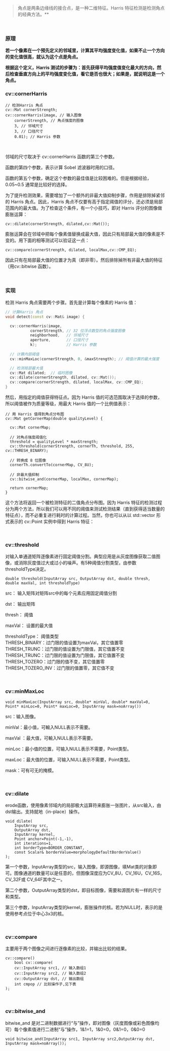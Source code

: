 > 角点是两条边缘线的接合点，是一种二维特征。Harris 特征检测是检测角点的经典方法。**

<br>

### 原理

**若一个像素在一个预先定义的邻域里，计算其平均强度变化值，如果不止一个方向的变化值很高，就认为这个点是角点。**

**根据这个定义，Harris 测试的步骤为：首先获得平均强度值变化最大的方向，然后检查垂直方向上的平均强度变化值，看它是否也很大；如果是，就说明这是一个角点。**

### cv::cornerHarris

```
// 检测Harris 角点
cv::Mat cornerStrength;
cv::cornerHarris(image, // 输入图像
    cornerStrength, // 角点强度的图像
    3, // 邻域尺寸
    3, // 口径尺寸
    0.01); // Harris 参数
```
<br>

邻域的尺寸取决于 cv::cornerHarris 函数的第三个参数。

函数的第四个参数，表示计算 Sobel 滤波器时用的口径。

函数的第五个参数，确定这个参数的最佳值是比较困难的。但是根据经验， 0.05~0.5 通常是比较好的选择。

为了提升检测效果，需要增加了一个额外的非最大值抑制步骤，作用是排除掉紧邻的 Harris 角点。因此，Harris 角点不仅要有高于指定阈值的评分，还必须是局部范围内的最大值。为了检查这个条件，有一个小技巧，即对 Harris 评分的图像做膨胀运算：
```
cv::dilate(cornerStrength, dilated,cv::Mat());
```

膨胀运算会在邻域中把每个像素值替换成最大值，因此只有局部最大值的像素是不变的。用下面的相等测试可以验证这一点：
```
cv::compare(cornerStrength, dilated, localMax,cv::CMP_EQ);
```

因此只有在局部最大值的位置才为真（即非零）。然后排除掉所有非最大值的特征（用cv::bitwise 函数）。

<br>

### 实现

检测 Harris 角点需要两个步骤。首先是计算每个像素的 Harris 值：
```c++
// 计算Harris 角点
void detect(const cv::Mat& image) {

  cv::cornerHarris(image,
		   cornerStrength, // 32 位浮点数型的角点强度图像
		   neighborhood,   // 邻域尺寸
		   aperture,       // 口径尺寸
		   k);             // Harris 参数
		   
  // 计算内部阈值
  cv::minMaxLoc(cornerStrength, 0, &maxStrength); // 阈值计算的最大强度

  // 检测局部最大值
  cv::Mat dilated;  // 临时图像
  cv::dilate(cornerStrength, dilated, cv::Mat());
  cv::compare(cornerStrength, dilated, localMax, cv::CMP_EQ);
}
```

然后，用指定的阈值获得特征点。因为 Harris 值的可选范围取决于选择的参数，所以阈值被作为质量等级，用最大 Harris 值的一个比例值表示：
```
// 用 Harris 值得到角点分布图
cv::Mat getCornerMap(double qualityLevel) {

  cv::Mat cornerMap;

  // 对角点强度阈值化
  threshold = qualityLevel * maxStrength;
  cv::threshold(cornerStrength, cornerTh, threshold, 255, cv::THRESH_BINARY);

  // 转换成 8 位图像
  cornerTh.convertTo(cornerMap, CV_8U);

  // 非最大值抑制
  cv::bitwise_and(cornerMap, localMax, cornerMap);

  return cornerMap;
}
```

这个方法将返回一个被检测特征的二值角点分布图。因为 Harris 特征的检测过程分为两个方法，所以我们可以用不同的阈值来测试检测结果（直到获得适当数量的特征点），而不必重复进行耗时的计算过程。当然，你也可以从以 std::vector 形式表示的 cv::Point 实例中得到 Harris 特征：

<br>

### cv::threshold

对输入单通道矩阵逐像素进行固定阈值分割。典型应用是从灰度图像获取二值图像，或消除灰度值过大或过小的噪声。有5种阈值分割类型，由参数thresholdType决定。

```
double threshold(InputArray src, OutputArray dst, double thresh, double maxVal, int thresholdType)
```

src： 输入矩阵对矩阵src中的每个元素应用固定阈值分割

dst： 输出矩阵

thresh： 阈值

maxVal： 设置的最大值

thresholdType： 阈值类型<br>
THRESH_BINARY：过门限的值设置为maxVal，其它值置零<br>
THRESH_TRUNC：过门限的值设置为门限值，其它值置不变<br>
THRESH_TRUNC：过门限的值设置为门限值，其它值置不变<br>
THRESH_TOZERO：过门限的值不变，其它值置零<br>
THRESH_TOZERO_INV：过门限的值置零，其它值不变<br>

<br>

### cv::minMaxLoc

```
void minMaxLoc(InputArray src, double* minVal, double* maxVal=0, Point* minLoc=0, Point* maxLoc=0, InputArray mask=noArray())
```

src：输入图像。

minVal：最小值，可輸入NULL表示不需要。

maxVal ：最大值，可輸入NULL表示不需要。

minLoc：最小值的位置，可输入NULL表示不需要，Point类型。

maxLoc：最大值的位置，可输入NULL表示不需要，Point类型。

mask：可有可无的掩模。

<br>

### cv::dilate

erode函数，使用像素邻域内的局部极大运算符来膨胀一张图片，从src输入，由dst输出。支持就地（in-place）操作。

```
void dilate(  
    InputArray src,  
    OutputArray dst,  
    InputArray kernel,  
    Point anchor=Point(-1,-1),  
    int iterations=1,  
    int borderType=BORDER_CONSTANT,  
    const Scalar& borderValue=morphologyDefaultBorderValue()   
); 
```

第一个参数，InputArray类型的src，输入图像，即源图像，填Mat类的对象即可。图像通道的数量可以是任意的，但图像深度应为CV_8U，CV_16U，CV_16S，CV_32F或 CV_64F其中之一。

第二个参数，OutputArray类型的dst，即目标图像，需要和源图片有一样的尺寸和类型。

第三个参数，InputArray类型的kernel，膨胀操作的核。若为NULL时，表示的是使用参考点位于中心3x3的核。

<br>

### cv::compare

主要用于两个图像之间进行逐像素的比较，并输出比较的结果。

```
cv::compare()
	bool cv::compare(
	cv::InputArray src1, // 输入数组1
	cv::InputArray src2, // 输入数组2
	cv::OutputArray dst, // 输出数组
	int cmpop // 比较操作子,见下表 
);
```
<br>

### cv::bitwise_and

bitwise_and 是对二进制数据进行“与”操作，即对图像（灰度图像或彩色图像均可）每个像素值进行二进制“与”操作，1&1=1，1&0=0，0&1=0，0&0=0

```
void bitwise_and(InputArray src1, InputArray src2,OutputArray dst, InputArray mask=noArray());
```
<br>
